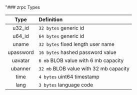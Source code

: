 "### zrpc Types


| Type         | Definition                               |
|:------------:|:---------------------------------------- |
| u32_id       | `32 bytes` generic id                    |
| u64_id       | `64 bytes` generic id                    |
| uname        | `32 bytes` fixed length user name        |
| upassword    | `16 bytes` hashed password value         |
| uavatar      | `6 mb` BLOB value with 6 mb capacity     |
| ubanner      | `32 mb` BLOB value with 32 mb capacity   |
| time         | `4 bytes` uint64 timestamp               |
| lang         | `3 bytes` language code | 'Jap', 'Eng'   |
